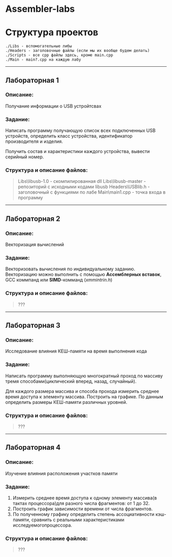 # Assembler-labs

# Структура проектов

```
./Libs - вспомогательные либы
./Headers - заголовочные файлы (если мы их вообще будем делать)
./Scripts - все cpp файлы здесь, кроме main.cpp
./Main - main?.cpp на каждую лабу
```

---

## Лабораторная 1

### Описание:

Получание информации о USB устройтсвах

### Задание:

Написать программу получающую список всех подключенных USB устройств, определить класс устройства, идентификатор производителя и изделия.

Получить состав и характеристики каждого устройства, вывести серийный номер.

### Структура и описание файлов:

> Libs\libusb-1.0 - скомпилированная dll
> Libs\libusb-master - репозиторий с исходными кодами libusb
> Headers\USBlib.h - заголовочный с функциями по лабе
> Main\main1.cpp - точка входа в программу

---

## Лабораторная 2

### Описание:

Векторизация вычислений

### Задание:

Векторизовать вычисления по индивидуальному заданию. Векторизацию можно выполнить с помощью **Ассемблерных вставок**, GCC коммпанд или **SIMD**-комманд (_xmmintrin.h_)

### Структура и описание файлов:

> ???

---

## Лабораторная 3

### Описание:

Исследование влияния КЕШ-памяти на время выполнения кода

### Задание:

Написать программу выполняющую многократный проход по массиву тремя способами(циклический вперед, назад, случайный).

Для каждого размера массива и способа прохода измерить среднее время доступа к элементу массива. Построить на графике. По данным определить размеры КЕШ-памяти различных уровней.

### Структура и описание файлов:

> ???

---

## Лабораторная 4

### Описание:

Изучение влияния расположения участков памяти

### Задание:

1. Измерить среднее время доступа к одному элементу массива(в тактах процессора)для разного числа фрагментов: от 1 до 32.
2. Построить график зависимости времени от числа фрагментов.
3. По полученному графику определить степень ассоциативности кэш-памяти, сравнить с реальными характеристиками исследуемогопроцессора.

### Структура и описание файлов:

> ???
